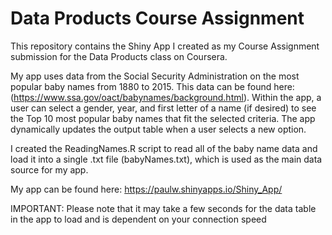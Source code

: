 # Data Products Course Assignment

This repository contains the Shiny App I created as my Course Assignment submission for the Data Products class on Coursera.

My app uses data from the Social Security Administration on the most popular baby names from 1880 to 2015. This data can be found here: (https://www.ssa.gov/oact/babynames/background.html).  Within the app, a user can select a gender, year, and first letter of a name (if desired) to see the Top 10 most popular baby names that fit the selected criteria.  The app dynamically updates the output table when a user selects a new option.

I created the ReadingNames.R script to read all of the baby name data and load it into a single .txt file (babyNames.txt), which is used as the main data source for my app.

My app can be found here: https://paulw.shinyapps.io/Shiny_App/

IMPORTANT: Please note that it may take a few seconds for the data table in the app to load and is dependent on your connection speed
